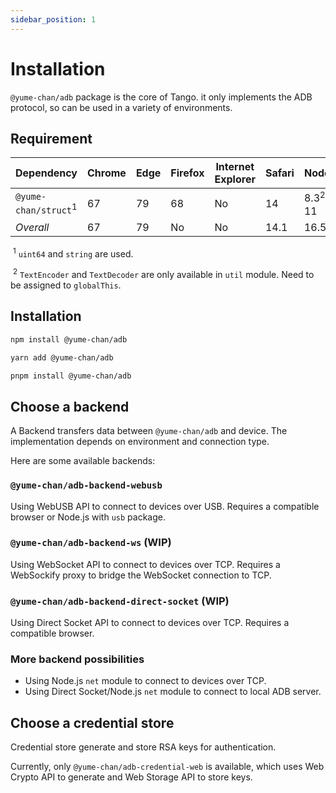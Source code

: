 ```yaml
---
sidebar_position: 1
---
```


# Installation

<!--
cspell: ignore struct
cspell: ignore webusb
-->

`@yume-chan/adb` package is the core of Tango. it only implements the ADB protocol, so can be used in a variety of environments.

## Requirement

| Dependency                      | Chrome | Edge | Firefox | Internet Explorer | Safari | Node.js             |
| ------------------------------- | ------ | ---- | ------- | ----------------- | ------ | ------------------- |
| `@yume-chan/struct`<sup>1</sup> | 67     | 79   | 68      | No                | 14     | 8.3<sup>2</sup>, 11 |
| *Overall*                       | 67     | 79   | No      | No                | 14.1   | 16.5                |

&#8203; <sup>1</sup> `uint64` and `string` are used.

&#8203; <sup>2</sup> `TextEncoder` and `TextDecoder` are only available in `util` module. Need to be assigned to `globalThis`.

## Installation

```bash
npm install @yume-chan/adb
```

```bash
yarn add @yume-chan/adb
```

```bash
pnpm install @yume-chan/adb
```

## Choose a backend

A Backend transfers data between `@yume-chan/adb` and device. The implementation depends on environment and connection type.

Here are some available backends:

### `@yume-chan/adb-backend-webusb`

Using WebUSB API to connect to devices over USB. Requires a compatible browser or Node.js with `usb` package.

### `@yume-chan/adb-backend-ws` (WIP)

Using WebSocket API to connect to devices over TCP. Requires a WebSockify proxy to bridge the WebSocket connection to TCP.

### `@yume-chan/adb-backend-direct-socket` (WIP)

Using Direct Socket API to connect to devices over TCP. Requires a compatible browser.

### More backend possibilities

* Using Node.js `net` module to connect to devices over TCP.
* Using Direct Socket/Node.js `net` module to connect to local ADB server.

## Choose a credential store

Credential store generate and store RSA keys for authentication.

Currently, only `@yume-chan/adb-credential-web` is available, which uses Web Crypto API to generate and Web Storage API to store keys.
